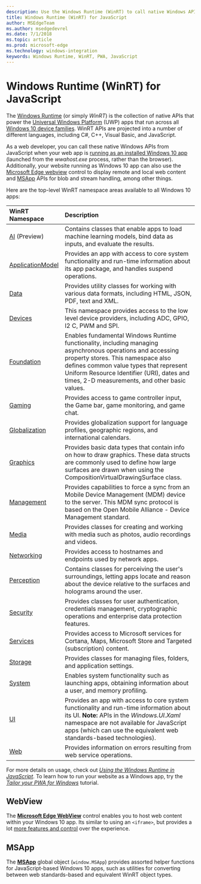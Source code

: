 ```yaml
---
description: Use the Windows Runtime (WinRT) to call native Windows APIs from your JavaScript app.
title: Windows Runtime (WinRT) for JavaScript
author: MSEdgeTeam
ms.author: msedgedevrel
ms.date: 7/1/2018
ms.topic: article
ms.prod: microsoft-edge
ms.technology: windows-integration
keywords: Windows Runtime, WinRT, PWA, JavaScript
---
```


# Windows Runtime (WinRT) for JavaScript

The [Windows Runtime](https://docs.microsoft.com/windows/uwp/get-started/universal-application-platform-guide#how-the-universal-windows-platform-relates-to-windows-runtime-apis) (or simply *WinRT*) is the collection of native APIs that power the [Universal Windows Platform](https://docs.microsoft.com/windows/uwp/get-started/universal-application-platform-guide) (UWP) apps that run across all [Windows 10 device families](https://docs.microsoft.com/uwp/extension-sdks/device-families-overview). WinRT APIs are projected into a number of different languages, including C#, C++, Visual Basic, and JavaScript.

As a web developer, you can call these native Windows APIs from JavaScript when your web app is [running as an installed Windows 10 app](./progressive-web-apps/windows-features.md#set-up-and-run-your-universal-windows-app) (launched from the *wwahost.exe* process, rather than the browser). Additionally, your website running as Windows 10 app can also use the [Microsoft Edge webview](#webview) control to display remote and local web content and  [MSApp](#msapp) APIs for blob and stream handling, among other things. 

Here are the top-level WinRT namespace areas available to all Windows 10 apps:

WinRT Namespace | Description
:--- | :----
[AI](https://docs.microsoft.com/uwp/api/windows.AI.MachineLearning.Preview) (Preview) | Contains classes that enable apps to load machine learning models, bind data as inputs, and evaluate the results.
[ApplicationModel](https://docs.microsoft.com/uwp/api/windows.applicationmodel) | Provides an app with access to core system functionality and run-time information about its app package, and handles suspend operations.
[Data](https://docs.microsoft.com/uwp/api/windows.data.html) | Provides utility classes for working with various data formats, including HTML, JSON, PDF, text and XML.
[Devices](https://docs.microsoft.com/uwp/api/windows.devices) | This namespace provides access to the low level device providers, including ADC, GPIO, I2 C, PWM and SPI.
[Foundation](https://docs.microsoft.com/uwp/api/windows.foundation) | Enables fundamental Windows Runtime functionality, including managing asynchronous operations and accessing property stores. This namespace also defines common value types that represent Uniform Resource Identifier (URI), dates and times, 2-D measurements, and other basic values.
[Gaming](https://docs.microsoft.com/uwp/api/windows.gaming.input) |Provides access to game controller input, the Game bar, game monitoring, and game chat.
[Globalization](https://docs.microsoft.com/uwp/api/windows.globalization) | Provides globalization support for language profiles, geographic regions, and international calendars.
[Graphics](https://docs.microsoft.com/uwp/api/windows.graphics) | Provides basic data types that contain info on how to draw graphics. These data structs are commonly used to define how large surfaces are drawn when using the CompositionVirtualDrawingSurface class.
[Management](https://docs.microsoft.com/uwp/api/windows.management) | Provides capabilities to force a sync from an Mobile Device Management (MDM) device to the server. This MDM sync protocol is based on the Open Mobile Alliance - Device Management standard.
[Media](https://docs.microsoft.com/uwp/api/windows.media) |Provides classes for creating and working with media such as photos, audio recordings and videos.
[Networking](https://docs.microsoft.com/uwp/api/windows.networking) |Provides access to hostnames and endpoints used by network apps.
[Perception](https://docs.microsoft.com/uwp/api/windows.perception) |Contains classes for perceiving the user's surroundings, letting apps locate and reason about the device relative to the surfaces and holograms around the user.
[Security](https://docs.microsoft.com/uwp/api/windows.security.authentication.identity) | Provides classes for user authentication, credentials management, cryptographic operations and enterprise data protection features.
[Services](https://docs.microsoft.com/uwp/api/windows.services.cortana) |Provides access to Microsoft services for Cortana, Maps, Microsoft Store and Targeted (subscription) content.
[Storage](https://docs.microsoft.com/uwp/api/windows.storage) |Provides classes for managing files, folders, and application settings.
[System](https://docs.microsoft.com/uwp/api/windows.system) |Enables system functionality such as launching apps, obtaining information about a user, and memory profiling.
[UI](https://docs.microsoft.com/uwp/api/windows.ui) | Provides an app with access to core system functionality and run-time information about its UI. **Note:** APIs in the *Windows.UI.Xaml* namespace are not available for JavaScript apps (which can use the equivalent web standards-based technologies).
[Web](https://docs.microsoft.com/uwp/api/windows.web) | Provides information on errors resulting from web service operations.

For more details on usage, check out [*Using the Windows Runtime in JavaScript*](windows-runtime/using-the-windows-runtime-in-javascript.md). To learn how to run your website as a Windows app, try the [*Tailor your PWA for Windows*](progressive-web-apps/windows-features.md) tutorial.


## WebView

The [**Microsoft Edge WebView**](webview.md) control enables you to host web content within your Windows 10 app. Its similar to using an `<iframe>`, but provides a lot [more features and control](hosting/webview.md#webview-versus-iframe) over the experience.

## MSApp

The [**MSApp**](windows-runtime/reference/msapp.md) global object (`window.MSApp`) provides assorted helper functions for JavaScript-based Windows 10 apps, such as utilities for converting between web standards-based and equivalent WinRT object types.



